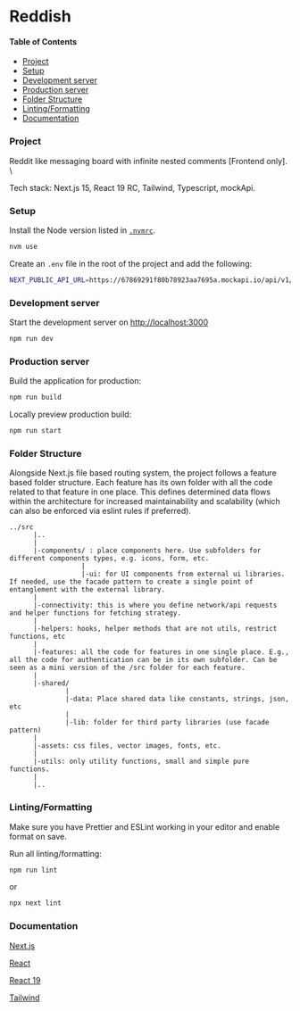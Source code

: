 # Reddish

#### Table of Contents

- [Project](#project)
- [Setup](#setup)
- [Development server](#development-server)
- [Production server](#production-server)
- [Folder Structure](#folder-structure)
- [Linting/Formatting](#linting-formatting)
- [Documentation](#documentation)

### Project

Reddit like messaging board with infinite nested comments [Frontend only]. \

Tech stack: Next.js 15, React 19 RC, Tailwind, Typescript, mockApi.

### Setup

Install the Node version listed in [`.nvmrc`](.nvmrc).

```sh
nvm use
```

Create an `.env` file in the root of the project and add the following:

```sh
NEXT_PUBLIC_API_URL=https://67869291f80b78923aa7695a.mockapi.io/api/v1/
```

### Development server

Start the development server on [http://localhost:3000](http://localhost:3000)

```bash
npm run dev
```

### Production server

Build the application for production:

```sh
npm run build
```

Locally preview production build:

```sh
npm run start
```

### Folder Structure

Alongside Next.js file based routing system, the project follows a feature based folder structure. Each feature has its own folder with all the code related to that feature in one place. This defines determined data flows within the architecture for increased maintainability and scalability (which can also be enforced via eslint rules if preferred).

```
../src
      |..
      |
      |-components/ : place components here. Use subfolders for different components types, e.g. icons, form, etc.
                  |
                  |-ui: for UI components from external ui libraries. If needed, use the facade pattern to create a single point of entanglement with the external library.
      |
      |-connectivity: this is where you define network/api requests and helper functions for fetching strategy.
      |
      |-helpers: hooks, helper methods that are not utils, restrict functions, etc
      |
      |-features: all the code for features in one single place. E.g., all the code for authentication can be in its own subfolder. Can be seen as a mini version of the /src folder for each feature.
      |
      |-shared/
              |
              |-data: Place shared data like constants, strings, json, etc
              |
              |-lib: folder for third party libraries (use facade pattern)
      |
      |-assets: css files, vector images, fonts, etc.
      |
      |-utils: only utility functions, small and simple pure functions.
      |
      |..
```

### Linting/Formatting

Make sure you have Prettier and ESLint working in your editor and enable format on save.

Run all linting/formatting:

```sh
npm run lint
```

or

```sh
npx next lint
```

### Documentation

[Next.js](https://nextjs.org/docs)

[React](https://react.dev/)

[React 19](https://react.dev/blog/2024/04/25/react-19)

[Tailwind](https://v2.tailwindcss.com/docs)
